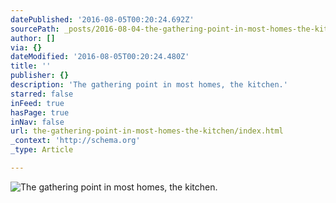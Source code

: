 ```yaml
---
datePublished: '2016-08-05T00:20:24.692Z'
sourcePath: _posts/2016-08-04-the-gathering-point-in-most-homes-the-kitchen.md
author: []
via: {}
dateModified: '2016-08-05T00:20:24.480Z'
title: ''
publisher: {}
description: 'The gathering point in most homes, the kitchen.'
starred: false
inFeed: true
hasPage: true
inNav: false
url: the-gathering-point-in-most-homes-the-kitchen/index.html
_context: 'http://schema.org'
_type: Article

---
```

![The gathering point in most homes, the kitchen.](https://the-grid-user-content.s3-us-west-2.amazonaws.com/1db9c9eb-5610-4395-9f06-06d2e074442f.jpg)